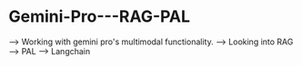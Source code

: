 # Gemini-Pro---RAG-PAL
--> Working with gemini pro's multimodal functionality. 
--> Looking into RAG
--> PAL
--> Langchain
